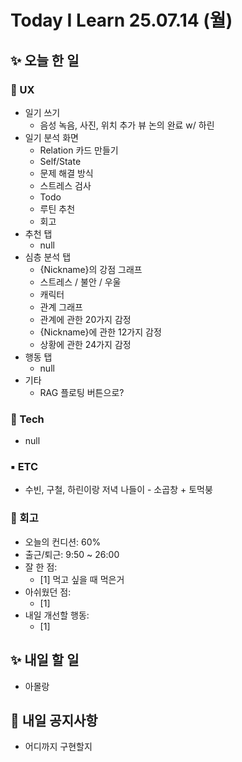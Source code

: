 # Today I Learn 25.07.14 (월)

## ✨ 오늘 한 일
### 🔹 UX
* 일기 쓰기
    * 음성 녹음, 사진, 위치 추가 뷰 논의 완료 w/ 하린
* 일기 분석 화면
    * Relation 카드 만들기
    * Self/State
    * 문제 해결 방식
    * 스트레스 검사
    * Todo
    * 루틴 추천
    * 회고
* 추천 탭
    * null
* 심층 분석 탭
    * {Nickname}의 강점 그래프
    * 스트레스 / 불안 / 우울
    * 캐릭터
    * 관계 그래프
    * 관계에 관한 20가지 감정
    * {Nickname}에 관한 12가지 감정
    * 상황에 관한 24가지 감정
* 행동 탭
    * null
* 기타
    * RAG 플로팅 버튼으로?

### 🔸 Tech
 * null

### ▪️ ETC
 * 수빈, 구철, 하린이랑 저녁 나들이 - 소곱창 + 토먹붕

### 📍 회고
 * 오늘의 컨디션: 60%
 * 출근/퇴근: 9:50 ~ 26:00
 * 잘 한 점:
    * [1] 먹고 싶을 때 먹은거
 * 아쉬웠던 점:
    * [1] 
 * 내일 개선할 행동:
    * [1] 


## ✨ 내일 할 일
 * 아몰랑


## 📢 내일 공지사항
 * 어디까지 구현할지